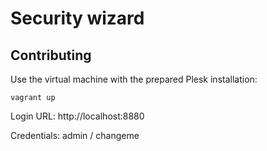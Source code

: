 # Security wizard

## Contributing

Use the virtual machine with the prepared Plesk installation:
```
vagrant up
```

Login URL: http://localhost:8880

Credentials: admin / changeme
